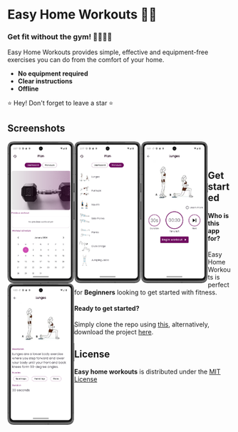 # Easy Home Workouts 💪🏽

### **Get fit without the gym! 💃🏽🕺🏽**  

Easy Home Workouts provides simple, effective and equipment-free exercises you can do from the comfort of your home.<br>

* **No equipment required**
* **Clear instructions**
* **Offline**

⭐ Hey! Don't forget to leave a star ⭐

## Screenshots

<img align="left" width="150" src="images/home.png " alt = "Home screen">
<img align="left" width="150" src="images/workout_list.png " alt = "List of workouts">
<img align="left" width="150" src="images/exercise.png " alt = "Individual exercise screen">
<img align="left" width="150" src="images/ex-details.png " alt = "Exercise info"> <br><br>

## Get started

#### **Who is this app for?**

Easy Home Workouts is perfect for **Beginners** looking to get started with fitness.

#### **Ready to get started?**

Simply clone the repo using <a href='https://github.com/Teemone/easy-home-workouts.git'>this<a/>, alternatively, download the project <a href='https://github.com/Teemone/easy-home-workouts/archive/refs/heads/main.zip'>here<a/>.

## License

**Easy home workouts** is distributed under the <a href='https://github.com/Teemone/easy-home-workouts/tree/main?tab=MIT-1-ov-file#'>MIT License<a/>
